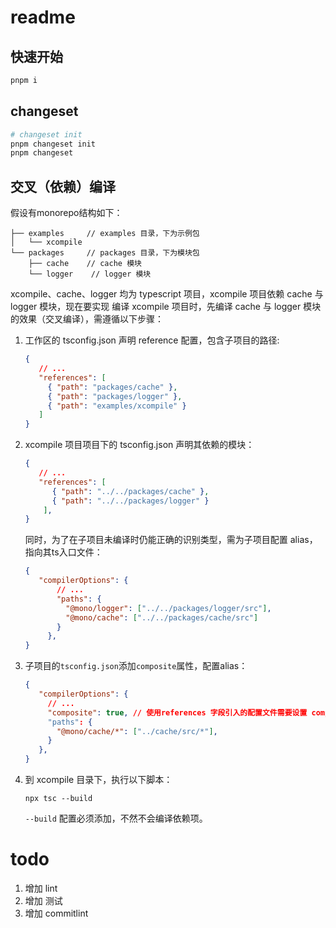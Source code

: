 # readme

## 快速开始

```bash
pnpm i
```

## changeset

```bash
# changeset init
pnpm changeset init
pnpm changeset
```

## 交叉（依赖）编译

假设有monorepo结构如下：

```shell
├── examples     // examples 目录，下为示例包
│   └── xcompile 
└── packages     // packages 目录，下为模块包
    ├── cache    // cache 模块
    └── logger    // logger 模块

```
xcompile、cache、logger 均为 typescript 项目，xcompile 项目依赖 cache 与 logger 模块，现在要实现 编译 xcompile 项目时，先编译 cache 与 logger 模块的效果（交叉编译），需遵循以下步骤：
1. 工作区的 tsconfig.json 声明 reference 配置，包含子项目的路径:
   ```json
   {
      // ...
      "references": [
        { "path": "packages/cache" },
        { "path": "packages/logger" },
        { "path": "examples/xcompile" }
      ]
   }
   ```
2. xcompile 项目项目下的 tsconfig.json 声明其依赖的模块：
   ```json
   {
      // ...
      "references": [
         { "path": "../../packages/cache" },
         { "path": "../../packages/logger" }
       ],
   }
   ```
   同时，为了在子项目未编译时仍能正确的识别类型，需为子项目配置 alias，指向其ts入口文件：
   ```json
   {
      "compilerOptions": {
          // ... 
          "paths": {
            "@mono/logger": ["../../packages/logger/src"],
            "@mono/cache": ["../../packages/cache/src"]
          }
        },
   }
   ```
3. 子项目的`tsconfig.json`添加`composite`属性，配置alias：
   ```json
   {
      "compilerOptions": {
        // ...
        "composite": true, // 使用references 字段引入的配置文件需要设置 composite: true
        "paths": {
          "@mono/cache/*": ["../cache/src/*"],
        }
      },
   }
   ```

4. 到 xcompile 目录下，执行以下脚本：
   ```shell
   npx tsc --build
   ```
   `--build` 配置必须添加，不然不会编译依赖项。


# todo

1. 增加 lint
2. 增加 测试
3. 增加 commitlint


